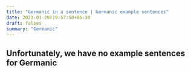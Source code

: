 ```yaml
---
title: "Germanic in a sentence | Germanic example sentences"
date: 2021-01-20T19:57:50+05:30
draft: falses
summary: "Germanic"
---
```

## Unfortunately, we have no example sentences for Germanic                 
